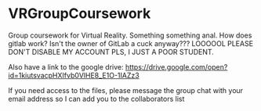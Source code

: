 # VRGroupCoursework
Group coursework for Virtual Reality.
Something something anal. How does gitlab work? Isn't the owner of GitLab a cuck anyway??? LOOOOOL PLEASE DON'T DISABLE MY ACCOUNT PLS, I JUST A POOR STUDENT.

Also have a link to the google drive: https://drive.google.com/open?id=1kiutsvacpHXIfvb0VlHE8_E1O-1IAZz3

If you need access to the files, please message the group chat with your email address so I can add you to the collaborators list